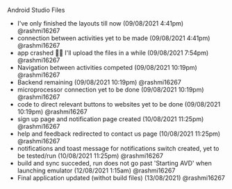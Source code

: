 Android Studio Files

- I've only finished the layouts till now (09/08/2021 4:41pm) @rashmi16267
- connection between activities yet to be made (09/08/2021 4:41pm) @rashmi16267
- app crashed 🤦‍♀️ I'll upload the files in a while (09/08/2021 7:54pm) @rashmi16267
- Navigation between activities competed (09/08/2021 10:19pm) @rashmi16267
- Backend remaining (09/08/2021 10:19pm) @rashmi16267
- microprocessor connection yet to be done (09/08/2021 10:19pm) @rashmi16267
- code to direct relevant buttons to websites yet to be done (09/08/2021 10:19pm) @rashmi16267
- sign up page and notification page created (10/08/2021 11:25pm) @rashmi16267
- help and feedback redirected to contact us page (10/08/2021 11:25pm) @rashmi16267
- notifications and toast message for notifications switch created, yet to be tested/run (10/08/2021 11:25pm) @rashmi16267
- build and sync succeded, run does not go past 'Starting AVD' when launching emulator (12/08/2021 1:15am) @rashmi16267
- Final application updated (withot build files) (13/08/2021) @rashmi16267
